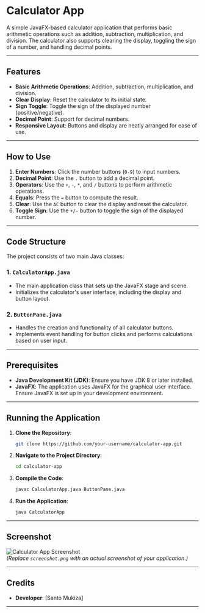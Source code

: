 # Calculator App

A simple JavaFX-based calculator application that performs basic arithmetic operations such as addition, subtraction, multiplication, and division. The calculator also supports clearing the display, toggling the sign of a number, and handling decimal points.

---

## Features
- **Basic Arithmetic Operations**: Addition, subtraction, multiplication, and division.
- **Clear Display**: Reset the calculator to its initial state.
- **Sign Toggle**: Toggle the sign of the displayed number (positive/negative).
- **Decimal Point**: Support for decimal numbers.
- **Responsive Layout**: Buttons and display are neatly arranged for ease of use.

---

## How to Use
1. **Enter Numbers**: Click the number buttons (`0-9`) to input numbers.
2. **Decimal Point**: Use the `.` button to add a decimal point.
3. **Operators**: Use the `+`, `-`, `*`, and `/` buttons to perform arithmetic operations.
4. **Equals**: Press the `=` button to compute the result.
5. **Clear**: Use the `AC` button to clear the display and reset the calculator.
6. **Toggle Sign**: Use the `+/-` button to toggle the sign of the displayed number.

---

## Code Structure
The project consists of two main Java classes:

### 1. **`CalculatorApp.java`**
- The main application class that sets up the JavaFX stage and scene.
- Initializes the calculator's user interface, including the display and button layout.

### 2. **`ButtonPane.java`**
- Handles the creation and functionality of all calculator buttons.
- Implements event handling for button clicks and performs calculations based on user input.

---

## Prerequisites
- **Java Development Kit (JDK)**: Ensure you have JDK 8 or later installed.
- **JavaFX**: The application uses JavaFX for the graphical user interface. Ensure JavaFX is set up in your development environment.

---

## Running the Application
1. **Clone the Repository**:
   ```bash
   git clone https://github.com/your-username/calculator-app.git
   ```
2. **Navigate to the Project Directory**:
   ```bash
   cd calculator-app
   ```
3. **Compile the Code**:
   ```bash
   javac CalculatorApp.java ButtonPane.java
   ```
4. **Run the Application**:
   ```bash
   java CalculatorApp
   ```

---

## Screenshot
![Calculator App Screenshot](![image](https://github.com/user-attachments/assets/b85b0044-8e3c-4666-8147-e59e7ba23c18)
)  
*(Replace `screenshot.png` with an actual screenshot of your application.)*

---

## Credits
- **Developer**: [Santo Mukiza]  

---

